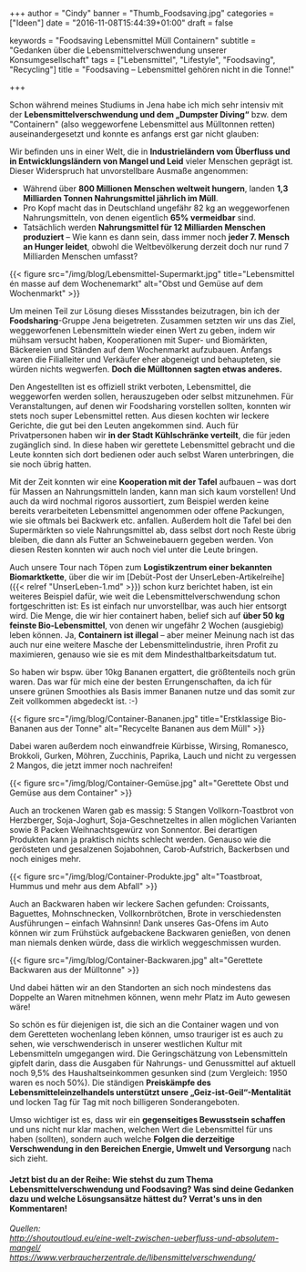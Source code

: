 +++
author = "Cindy"
banner = "Thumb_Foodsaving.jpg"
categories = ["Ideen"]
date = "2016-11-08T15:44:39+01:00"
draft = false
  
keywords = "Foodsaving Lebensmittel Müll Containern"
subtitle = "Gedanken über die Lebensmittelverschwendung unserer Konsumgesellschaft"
tags = ["Lebensmittel", "Lifestyle", "Foodsaving", "Recycling"]
title = "Foodsaving – Lebensmittel gehören nicht in die Tonne!"

+++

Schon während meines Studiums in Jena habe ich mich sehr intensiv mit der **Lebensmittelverschwendung und dem „Dumpster Diving“** bzw. dem "Containern" (also weggeworfene Lebensmittel aus Mülltonnen retten) auseinandergesetzt und konnte es anfangs erst gar nicht glauben:    

Wir befinden uns in einer Welt, die in **Industrieländern vom Überfluss und in Entwicklungsländern von Mangel und Leid** vieler Menschen geprägt ist.<!--more--> Dieser Widerspruch hat unvorstellbare Ausmaße angenommen:   
 
- Während über **800 Millionen Menschen weltweit hungern**, landen **1,3 Milliarden Tonnen Nahrungsmittel jährlich im Müll**.    
- Pro Kopf macht das in Deutschland ungefähr 82 kg an weggeworfenen Nahrungsmitteln, von denen eigentlich **65% vermeidbar** sind.
- Tatsächlich werden **Nahrungsmittel für 12 Milliarden Menschen produziert** – Wie kann es dann sein, dass immer noch **jeder 7. Mensch an Hunger leidet**, obwohl die Weltbevölkerung derzeit doch nur rund 7 Milliarden Menschen umfasst?    

{{< figure src="/img/blog/Lebensmittel-Supermarkt.jpg" title="Lebensmittel én masse auf dem Wochenemarkt" alt="Obst und Gemüse auf dem Wochenmarkt" >}}  

Um meinen Teil zur Lösung dieses Missstandes beizutragen, bin ich der **Foodsharing**-Gruppe Jena beigetreten. Zusammen setzten wir uns das Ziel, weggeworfenen Lebensmitteln wieder einen Wert zu geben, indem wir mühsam versucht haben, Kooperationen mit Super- und Biomärkten, Bäckereien und Ständen auf dem Wochenmarkt aufzubauen. Anfangs waren die Filialleiter und Verkäufer eher abgeneigt und behaupteten, sie würden nichts wegwerfen. **Doch die Mülltonnen sagten etwas anderes.**     

Den Angestellten ist es offiziell strikt verboten, Lebensmittel, die weggeworfen werden sollen, herauszugeben oder selbst mitzunehmen. Für Veranstaltungen, auf denen wir Foodsharing vorstellen sollten, konnten wir stets noch super Lebensmittel retten. Aus diesen kochten wir leckere Gerichte, die gut bei den Leuten angekommen sind. Auch für Privatpersonen haben wir **in der Stadt Kühlschränke verteilt**, die für jeden zugänglich sind. In diese haben wir gerettete Lebensmittel gebracht und die Leute konnten sich dort bedienen oder auch selbst Waren unterbringen, die sie noch übrig hatten.    

Mit der Zeit konnten wir eine **Kooperation mit der Tafel** aufbauen – was dort für Massen an Nahrungsmitteln landen, kann man sich kaum vorstellen! Und auch da wird nochmal rigoros aussortiert, zum Beispiel werden keine bereits verarbeiteten Lebensmittel angenommen oder offene Packungen, wie sie oftmals bei Backwerk etc. anfallen. Außerdem holt die Tafel bei den Supermärkten so viele Nahrungsmittel ab, dass selbst dort noch Reste übrig bleiben, die dann als Futter an Schweinebauern gegeben werden. Von diesen Resten konnten wir auch noch viel unter die Leute bringen.    

Auch unsere Tour nach Töpen zum **Logistikzentrum einer bekannten Biomarktkette**, über die wir im [Debüt-Post der UnserLeben-Artikelreihe]({{< relref "UnserLeben-1.md" >}}) schon kurz berichtet haben, ist ein weiteres Beispiel dafür, wie weit die Lebensmittelverschwendung schon fortgeschritten ist: Es ist einfach nur unvorstellbar, was auch hier entsorgt wird. Die Menge, die wir hier containert haben, belief sich auf **über 50 kg feinste Bio-Lebensmittel**, von denen wir ungefähr 2 Wochen (ausgiebig) leben können. Ja, **Containern ist illegal** – aber meiner Meinung nach ist das auch nur eine weitere Masche der Lebensmittelindustrie, ihren Profit zu maximieren, genauso wie sie es mit dem Mindesthaltbarkeitsdatum tut.     

So haben wir bspw. über 10kg Bananen ergattert, die größtenteils noch grün waren. Das war für mich eine der besten Errungenschaften, da ich für unsere grünen Smoothies als Basis immer Bananen nutze und das somit zur Zeit vollkommen abgedeckt ist. :-) 

{{< figure src="/img/blog/Container-Bananen.jpg" title="Erstklassige Bio-Bananen aus der Tonne" alt="Recycelte Bananen aus dem Müll" >}}   

Dabei waren außerdem noch einwandfreie Kürbisse, Wirsing, Romanesco, Brokkoli, Gurken, Möhren, Zucchinis, Paprika, Lauch und nicht zu vergessen 2 Mangos, die jetzt immer noch nachreifen! 

{{< figure src="/img/blog/Container-Gemüse.jpg" alt="Gerettete Obst und Gemüse aus dem Container" >}}    


Auch an trockenen Waren gab es massig: 5 Stangen Vollkorn-Toastbrot von Herzberger, Soja-Joghurt, Soja-Geschnetzeltes in allen möglichen Varianten sowie 8 Packen Weihnachtsgewürz von Sonnentor. Bei derartigen Produkten kann ja praktisch nichts schlecht werden. Genauso wie die gerösteten und gesalzenen Sojabohnen, Carob-Aufstrich, Backerbsen und noch einiges mehr. 

{{< figure src="/img/blog/Container-Produkte.jpg" alt="Toastbroat, Hummus und mehr aus dem Abfall" >}}      

Auch an Backwaren haben wir leckere Sachen gefunden: Croissants, Baguettes, Mohnschnecken, Vollkornbrötchen, Brote in verschiedensten Ausführungen – einfach Wahnsinn! Dank unseres Gas-Ofens im Auto können wir zum Frühstück aufgebackene Backwaren genießen, von denen man niemals denken würde, dass die wirklich weggeschmissen wurden. 

{{< figure src="/img/blog/Container-Backwaren.jpg" alt="Gerettete Backwaren aus der Mülltonne" >}}   

Und dabei hätten wir an den Standorten an sich noch mindestens das Doppelte an Waren mitnehmen können, wenn mehr Platz im Auto gewesen wäre!    

So schön es für diejenigen ist, die sich an die Container wagen und von dem Geretteten wochenlang leben können, umso trauriger ist es auch zu sehen, wie verschwenderisch in unserer westlichen Kultur mit Lebensmitteln umgegangen wird. Die Geringschätzung von Lebensmitteln gipfelt darin, dass die Ausgaben für Nahrungs- und Genussmittel auf aktuell noch 9,5% des Haushaltseinkommen gesunken sind (zum Vergleich: 1950 waren es noch 50%). Die ständigen **Preiskämpfe des Lebensmitteleinzelhandels unterstützt unsere „Geiz-ist-Geil“-Mentalität** und locken Tag für Tag mit noch billigeren Sonderangeboten.    

Umso wichtiger ist es, dass wir ein **gegenseitiges Bewusstsein schaffen** und uns nicht nur klar machen, welchen Wert die Lebensmittel für uns haben (sollten), sondern auch welche **Folgen die derzeitige Verschwendung in den Bereichen Energie, Umwelt und Versorgung** nach sich zieht.

     
#### Jetzt bist du an der Reihe: Wie stehst du zum Thema Lebensmittelverschwendung und Foodsaving? Was sind deine Gedanken dazu und welche Lösungsansätze hättest du? Verrat's uns in den Kommentaren!


*Quellen:     
http://shoutoutloud.eu/eine-welt-zwischen-ueberfluss-und-absolutem-mangel/    
https://www.verbraucherzentrale.de/libensmittelverschwendung/*
